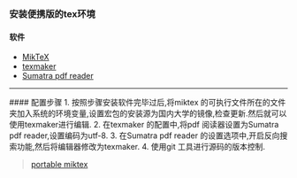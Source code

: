 ### 安装便携版的tex环境
#### 软件
+ [MikTeX](https://miktex.org/download)
+ [texmaker](https://www.xm1math.net/texmaker/download.html)
+ [Sumatra pdf reader](https://www.sumatrapdfreader.org/download-free-pdf-viewer.html)
<hr>
#### 配置步骤
1. 按照步骤安装软件完毕过后,将miktex 的可执行文件所在的文件夹加入系统的环境变量,设置宏包的安装源为国内大学的镜像,检查更新.然后就可以使用texmaker进行编辑.
2. 在texmaker 的配置中,将pdf 阅读器设置为Sumatra pdf reader,设置编码为utf-8.
3. 在Sumatra pdf reader 的设置选项中,开启反向搜索功能,然后将编辑器修改为texmaker.
4. 使用git 工具进行源码的版本控制.






>[portable miktex](https://miktex.org/howto/portable-edition)
